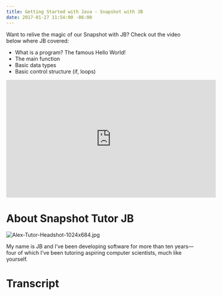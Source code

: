```yaml
---
title: Getting Started with Java - Snapshot with JB
date: 2017-01-27 11:54:00 -06:00
---
```


Want to relive the magic of our Snapshot with JB? Check out the video below where JB covered:

* What is a program? The famous Hello World!
* The main function
* Basic data types
* Basic control structure (if, loops)

<iframe width="560" height="315" src="https://www.youtube.com/embed/HxE1dYtpkHc" frameborder="0" allowfullscreen>
</iframe>
<br>

# About Snapshot Tutor JB #
![Alex-Tutor-Headshot-1024x684.jpg](/blog/uploads/Alex-Tutor-Headshot-1024x684.jpg)

My name is JB and I’ve been developing software for more than ten years—four of which I’ve been tutoring aspiring computer scientists, much like yourself.

# Transcript